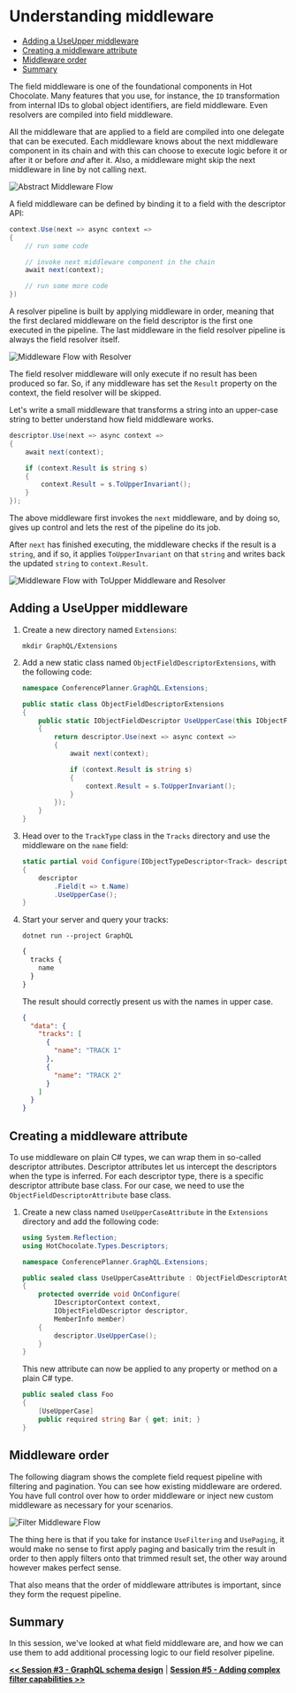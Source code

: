 # Understanding middleware

- [Adding a UseUpper middleware](#adding-a-useupper-middleware)
- [Creating a middleware attribute](#creating-a-middleware-attribute)
- [Middleware order](#middleware-order)
- [Summary](#summary)

The field middleware is one of the foundational components in Hot Chocolate. Many features that you use, for instance, the `ID` transformation from internal IDs to global object identifiers, are field middleware. Even resolvers are compiled into field middleware.

All the middleware that are applied to a field are compiled into one delegate that can be executed. Each middleware knows about the next middleware component in its chain and with this can choose to execute logic before it or after it or before _and_ after it. Also, a middleware might skip the next middleware in line by not calling next.

![Abstract Middleware Flow](images/17-middleware-flow.svg)

A field middleware can be defined by binding it to a field with the descriptor API:

```csharp
context.Use(next => async context =>
{
    // run some code

    // invoke next middleware component in the chain
    await next(context);

    // run some more code
})
```

A resolver pipeline is built by applying middleware in order, meaning that the first declared middleware on the field descriptor is the first one executed in the pipeline. The last middleware in the field resolver pipeline is always the field resolver itself.

![Middleware Flow with Resolver](images/18-middleware-flow.svg)

The field resolver middleware will only execute if no result has been produced so far. So, if any middleware has set the `Result` property on the context, the field resolver will be skipped.

Let's write a small middleware that transforms a string into an upper-case string to better understand how field middleware works.

```csharp
descriptor.Use(next => async context =>
{
    await next(context);

    if (context.Result is string s)
    {
        context.Result = s.ToUpperInvariant();
    }
});
```

The above middleware first invokes the `next` middleware, and by doing so, gives up control and lets the rest of the pipeline do its job.

After `next` has finished executing, the middleware checks if the result is a `string`, and if so, it applies `ToUpperInvariant` on that `string` and writes back the updated `string` to `context.Result`.

![Middleware Flow with ToUpper Middleware and Resolver](images/19-middleware-flow.svg)

## Adding a UseUpper middleware

1. Create a new directory named `Extensions`:

    ```shell
    mkdir GraphQL/Extensions
    ```

1. Add a new static class named `ObjectFieldDescriptorExtensions`, with the following code:

    ```csharp
    namespace ConferencePlanner.GraphQL.Extensions;

    public static class ObjectFieldDescriptorExtensions
    {
        public static IObjectFieldDescriptor UseUpperCase(this IObjectFieldDescriptor descriptor)
        {
            return descriptor.Use(next => async context =>
            {
                await next(context);

                if (context.Result is string s)
                {
                    context.Result = s.ToUpperInvariant();
                }
            });
        }
    }
    ```

1. Head over to the `TrackType` class in the `Tracks` directory and use the middleware on the `name` field:

    ```csharp
    static partial void Configure(IObjectTypeDescriptor<Track> descriptor)
    {
        descriptor
            .Field(t => t.Name)
            .UseUpperCase();
    }
    ```

1. Start your server and query your tracks:

    ```shell
    dotnet run --project GraphQL
    ```

    ```graphql
    {
      tracks {
        name
      }
    }
    ```

    The result should correctly present us with the names in upper case.

    ```json
    {
      "data": {
        "tracks": [
          {
            "name": "TRACK 1"
          },
          {
            "name": "TRACK 2"
          }
        ]
      }
    }
    ```

## Creating a middleware attribute

To use middleware on plain C# types, we can wrap them in so-called descriptor attributes. Descriptor attributes let us intercept the descriptors when the type is inferred. For each descriptor type, there is a specific descriptor attribute base class. For our case, we need to use the `ObjectFieldDescriptorAttribute` base class.

1. Create a new class named `UseUpperCaseAttribute` in the `Extensions` directory and add the following code:

    ```csharp
    using System.Reflection;
    using HotChocolate.Types.Descriptors;

    namespace ConferencePlanner.GraphQL.Extensions;

    public sealed class UseUpperCaseAttribute : ObjectFieldDescriptorAttribute
    {
        protected override void OnConfigure(
            IDescriptorContext context,
            IObjectFieldDescriptor descriptor,
            MemberInfo member)
        {
            descriptor.UseUpperCase();
        }
    }
    ```

    This new attribute can now be applied to any property or method on a plain C# type.

    ```csharp
    public sealed class Foo
    {
        [UseUpperCase]
        public required string Bar { get; init; }
    }
    ```

## Middleware order

The following diagram shows the complete field request pipeline with filtering and pagination. You can see how existing middleware are ordered. You have full control over how to order middleware or inject new custom middleware as necessary for your scenarios.

![Filter Middleware Flow](images/20-middleware-flow.svg)

The thing here is that if you take for instance `UseFiltering` and `UsePaging`, it would make no sense to first apply paging and basically trim the result in order to then apply filters onto that trimmed result set, the other way around however makes perfect sense.

That also means that the order of middleware attributes is important, since they form the request pipeline.

## Summary

In this session, we've looked at what field middleware are, and how we can use them to add additional processing logic to our field resolver pipeline.

[**<< Session #3 - GraphQL schema design**](3-schema-design.md) | [**Session #5 - Adding complex filter capabilities >>**](5-adding-complex-filter-capabilities.md)
